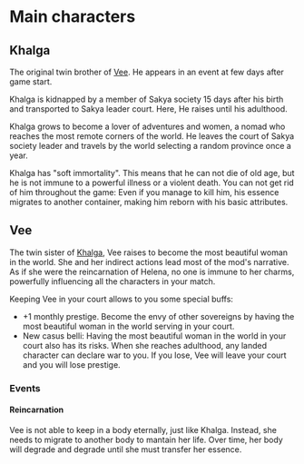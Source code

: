 # Main characters

## Khalga

The original twin brother of <a href="#vee">Vee</a>. He appears in an event at few days after game start.

Khalga is kidnapped by a member of Sakya society 15 days after his birth and
transported to Sakya leader court. Here, He raises until his adulthood.

Khalga grows to become a lover of adventures and women, a nomad who reaches the 
most remote corners of the world. He leaves the court of Sakya society leader and
travels by the world selecting a random province once a year.

Khalga has "soft immortality". This means that he can not die of old age, but he 
is not immune to a powerful illness or a violent death. You can not get rid of him 
throughout the game: Even if you manage to kill him, his essence migrates to another 
container, making him reborn with his basic attributes.

## Vee

The twin sister of <a href="#khalga">Khalga</a>, Vee raises to become the most 
beautiful woman in the world. She and her indirect actions lead most of the mod's 
narrative. As if she were the reincarnation of Helena, no one is immune to her charms, 
powerfully influencing all the characters in your match.

Keeping Vee in your court allows to you some special buffs:

- +1 monthly prestige. Become the envy of other sovereigns by having the most beautiful woman in the world serving in your court.
- New casus belli: Having the most beautiful woman in the world in your court also has its risks. When she reaches adulthood, any landed character can declare war to you. If you lose, Vee will leave your court and you will lose prestige.

### Events

#### Reincarnation

Vee is not able to keep in a body eternally, just like Khalga. Instead, she needs to migrate 
to another body to mantain her life. Over time, her body will degrade and degrade until
she must transfer her essence.
